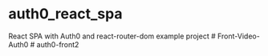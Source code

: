 # auth0_react_spa
React SPA with Auth0 and react-router-dom example project
#   F r o n t - V i d e o - A u t h 0  
 # auth0-front2
